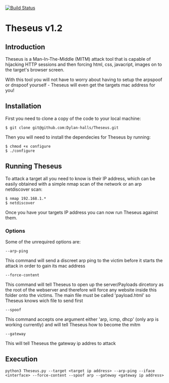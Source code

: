 [![Build Status](https://travis-ci.org/Dylan-halls/Theseus.svg?branch=master)](https://travis-ci.org/Dylan-halls/Theseus)
# Theseus v1.2

## Introduction

Theseus is a Man-In-The-Middle (MITM) attack tool that is capable of hijacking HTTP sessions and then forcing html, css, javacript, images on to the target's browser screen.

With this tool you will not have to worry about having to setup the arpspoof or dnspoof yourself - Theseus will even get the targets mac address for you!

## Installation

First you need to clone a copy of the code to your local machine:

    $ git clone git@github.com:Dylan-halls/Theseus.git

Then you will need to install the dependecies for Theseus by running:
    
    $ chmod +x configure
    $ ./configure
    
## Running Theseus

To attack a target all you need to know is their IP address, which can be easily obtained with a simple nmap scan of the network or an arp netdiscover scan:

    $ nmap 192.168.1.*
    $ netdiscover

Once you have your targets IP address you can now run Theseus against them.

### Options

Some of the unrequired options are:

    --arp-ping 
This command will send a discreet arp ping to the victim before it starts the attack in order to gain its mac address

    --force-content
This command will tell Theseus to open up the server/Payloads dircetory as the root of the webserver and therefore
will force any website inside this folder onto the victims. The main file must be called 'payload.html' so Theseus knows
wich file to send first

    --spoof
This command accepts one argument either 'arp, icmp, dhcp' (only arp is working currently) and will tell Theseus how to become the mitm

    --gateway
This will tell Theseus the gateway ip addres to attack

## Execution

    python3 Theseus.py --target <target ip address> --arp-ping --iface <interface> --force-content --spoof arp --gateway <gateway ip address>
